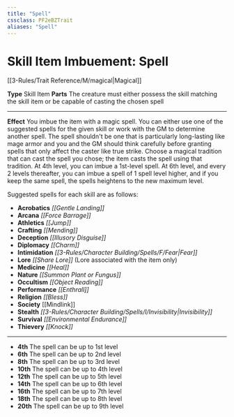 ```yaml
---
title: "Spell"
cssclass: PF2eBZTrait
aliases: "Spell"
---
```


# Skill Item Imbuement: Spell
[[3-Rules/Trait Reference/M/magical|Magical]]

**Type** Skill Item
**Parts** The creature must either possess the skill matching the skill item or be capable of casting the chosen spell

* * *

**Effect** You imbue the item with a magic spell. You can either use one of the suggested spells for the given skill or work with the GM to determine another spell. The spell shouldn't be one that is particularly long-lasting like mage armor and you and the GM should think carefully before granting spells that only affect the caster like true strike. Choose a magical tradition that can cast the spell you chose; the item casts the spell using that tradition. At 4th level, you can imbue a 1st-level spell. At 6th level, and every 2 levels thereafter, you can imbue a spell of 1 spell level higher, and if you keep the same spell, the spells heightens to the new maximum level.

Suggested spells for each skill are as follows:

*   **Acrobatics** _[[Gentle Landing]]_
*   **Arcana** _[[Force Barrage]]_
*   **Athletics** _[[Jump]]_
*   **Crafting** _[[Mending]]_
*   **Deception** _[[Illusory Disguise]]_
*   **Diplomacy** _[[Charm]]_
*   **Intimidation** _[[3-Rules/Character Building/Spells/F/Fear|Fear]]_
*   **Lore** _[[Share Lore]]_ (Lore associated with the item only)
*   **Medicine** _[[Heal]]_
*   **Nature** _[[Summon Plant or Fungus]]_
*   **Occultism** _[[Object Reading]]_
*   **Performance** _[[Enthrall]]_
*   **Religion** _[[Bless]]_
*   **Society** [[Mindlink]]
*   **Stealth** _[[3-Rules/Character Building/Spells/I/Invisibility|Invisibility]]_
*   **Survival** _[[Environmental Endurance]]_
*   **Thievery** _[[Knock]]_

* * *

*   **4th** The spell can be up to 1st level
*   **6th** The spell can be up to 2nd level
*   **8th** The spell can be up to 3rd level
*   **10th** The spell can be up to 4th level
*   **12th** The spell can be up to 5th level
*   **14th** The spell can be up to 6th level
*   **16th** The spell can be up to 7th level
*   **18th** The spell can be up to 8th level
*   **20th** The spell can be up to 9th level